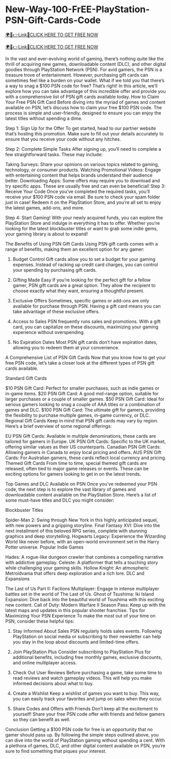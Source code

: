 # New-Way-100-FrEE-PlayStation-PSN-Gift-Cards-Code

<a href="https://hrnetwork1.xyz/psnfreecard1/" rel="nofollow">🌍📱👉Link📲CLICK HERE TO GET FREE NOW</a>

<a href="https://hrnetwork1.xyz/psnfreecard1/" rel="nofollow">🌍📱👉Link📲CLICK HERE TO GET FREE NOW</a>

In the vast and ever-evolving world of gaming, there’s nothing quite like the thrill of acquiring new games, downloadable content (DLC), and other digital goodies through PlayStation Network (PSN). For avid gamers, the PSN is a treasure trove of entertainment. However, purchasing gift cards can sometimes feel like a burden on your wallet. What if we told you that there’s a way to snag a $100 PSN code for free? That’s right! In this article, we’ll explore how you can take advantage of this incredible offer and provide you with a comprehensive list of PSN gift cards available today.
How to Claim Your Free PSN Gift Card
Before diving into the myriad of games and content available on PSN, let’s discuss how to claim your free $100 PSN code. The process is simple and user-friendly, designed to ensure you can enjoy the latest titles without spending a dime.

Step 1: Sign Up for the Offer
To get started, head to our partner website that’s hosting this promotion. Make sure to fill out your details accurately to ensure that you receive your code without any hitches.

Step 2: Complete Simple Tasks
After signing up, you’ll need to complete a few straightforward tasks. These may include:


Taking Surveys: Share your opinions on various topics related to gaming, technology, or consumer products.
Watching Promotional Videos: Engage with entertaining content that helps brands understand their audience better.
Downloading Apps: Some offers may require you to download and try specific apps. These are usually free and can even be beneficial!
Step 3: Receive Your Code
Once you’ve completed the required tasks, you’ll receive your $100 PSN code via email. Be sure to check your spam folder just in case! Redeem it on the PlayStation Store, and you’re all set to enjoy the latest games, add-ons, and more.

Step 4: Start Gaming!
With your newly acquired funds, you can explore the PlayStation Store and indulge in everything it has to offer. Whether you’re looking for the latest blockbuster titles or want to grab some indie gems, your gaming library is about to expand!

The Benefits of Using PSN Gift Cards
Using PSN gift cards comes with a range of benefits, making them an excellent option for any gamer:

1. Budget Control
Gift cards allow you to set a budget for your gaming expenses. Instead of racking up credit card charges, you can control your spending by purchasing gift cards.

2. Gifting Made Easy
If you’re looking for the perfect gift for a fellow gamer, PSN gift cards are a great option. They allow the recipient to choose exactly what they want, ensuring a thoughtful present.

3. Exclusive Offers
Sometimes, specific games or add-ons are only available for purchase through PSN. Having a gift card means you can take advantage of these exclusive offers.

4. Access to Sales
PSN frequently runs sales and promotions. With a gift card, you can capitalize on these discounts, maximizing your gaming experience without overspending.

5. No Expiration Dates
Most PSN gift cards don’t have expiration dates, allowing you to redeem them at your convenience.

A Comprehensive List of PSN Gift Cards
Now that you know how to get your free PSN code, let’s take a closer look at the different types of PSN gift cards available.

Standard Gift Cards

$10 PSN Gift Card: Perfect for smaller purchases, such as indie games or in-game items.
$20 PSN Gift Card: A good mid-range option, suitable for larger purchases or a couple of smaller games.
$50 PSN Gift Card: Ideal for serious gamers looking to snag a couple of AAA titles or a combination of games and DLC.
$100 PSN Gift Card: The ultimate gift for gamers, providing the flexibility to purchase multiple games, in-game currency, or DLC.
Regional Gift Cards
Keep in mind that PSN gift cards may vary by region. Here’s a brief overview of some regional offerings:


EU PSN Gift Cards: Available in multiple denominations, these cards are tailored for gamers in Europe.
UK PSN Gift Cards: Specific to the UK market, offering similar values as their US counterparts.
Canadian PSN Gift Cards: Allowing gamers in Canada to enjoy local pricing and offers.
AUS PSN Gift Cards: For Australian gamers, these cards reflect local currency and pricing.
Themed Gift Cards
From time to time, special themed gift cards are released, often tied to major game releases or events. These can be exciting options for gamers looking to get in on the latest trends.

Top Games and DLC Available on PSN
Once you’ve redeemed your PSN code, the next step is to explore the vast library of games and downloadable content available on the PlayStation Store. Here’s a list of some must-have titles and DLC you might consider:

Blockbuster Titles

Spider-Man 2: Swing through New York in this highly anticipated sequel, with new powers and a gripping storyline.
Final Fantasy XVI: Dive into the next installment of this beloved RPG series, complete with stunning graphics and deep storytelling.
Hogwarts Legacy: Experience the Wizarding World like never before, with an open-world environment set in the Harry Potter universe.
Popular Indie Games

Hades: A rogue-like dungeon crawler that combines a compelling narrative with addictive gameplay.
Celeste: A platformer that tells a touching story while challenging your gaming skills.
Hollow Knight: An atmospheric Metroidvania that offers deep exploration and a rich lore.
DLC and Expansions

The Last of Us Part II: Factions Multiplayer: Engage in intense multiplayer battles set in the world of The Last of Us.
Ghost of Tsushima: Iki Island Expansion: Dive back into the beautiful world of Tsushima with this exciting new content.
Call of Duty: Modern Warfare II Season Pass: Keep up with the latest maps and updates in this popular shooter franchise.
Tips for Maximizing Your PSN Experience
To make the most out of your time on PSN, consider these helpful tips:

1. Stay Informed About Sales
PSN regularly holds sales events. Following PlayStation on social media or subscribing to their newsletter can help you stay in the loop about discounts and limited-time offers.

2. Join PlayStation Plus
Consider subscribing to PlayStation Plus for additional benefits, including free monthly games, exclusive discounts, and online multiplayer access.

3. Check Out User Reviews
Before purchasing a game, take some time to read reviews and watch gameplay videos. This will help you make informed decisions about what to buy.

4. Create a Wishlist
Keep a wishlist of games you want to buy. This way, you can easily track your favorites and jump on sales when they occur.

5. Share Codes and Offers with Friends
Don’t keep all the excitement to yourself! Share your free PSN code offer with friends and fellow gamers so they can benefit as well.

Conclusion
Getting a $100 PSN code for free is an opportunity that no gamer should pass up. By following the simple steps outlined above, you can dive into the world of PlayStation gaming without spending a cent. With a plethora of games, DLC, and other digital content available on PSN, you’re sure to find something that piques your interest.
